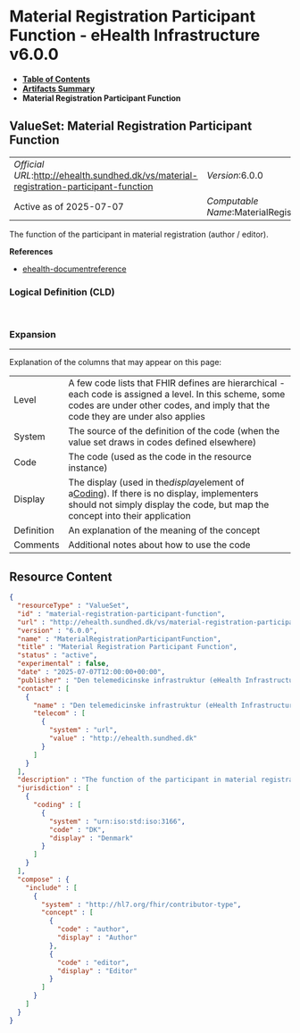 # Material Registration Participant Function - eHealth Infrastructure v6.0.0

* [**Table of Contents**](toc.md)
* [**Artifacts Summary**](artifacts.md)
* **Material Registration Participant Function**

## ValueSet: Material Registration Participant Function 

| | |
| :--- | :--- |
| *Official URL*:http://ehealth.sundhed.dk/vs/material-registration-participant-function | *Version*:6.0.0 |
| Active as of 2025-07-07 | *Computable Name*:MaterialRegistrationParticipantFunction |

 
The function of the participant in material registration (author / editor). 

 **References** 

* [ehealth-documentreference](StructureDefinition-ehealth-documentreference.md)

### Logical Definition (CLD)

 

### Expansion

-------

 Explanation of the columns that may appear on this page: 

| | |
| :--- | :--- |
| Level | A few code lists that FHIR defines are hierarchical - each code is assigned a level. In this scheme, some codes are under other codes, and imply that the code they are under also applies |
| System | The source of the definition of the code (when the value set draws in codes defined elsewhere) |
| Code | The code (used as the code in the resource instance) |
| Display | The display (used in the*display*element of a[Coding](http://hl7.org/fhir/R4/datatypes.html#Coding)). If there is no display, implementers should not simply display the code, but map the concept into their application |
| Definition | An explanation of the meaning of the concept |
| Comments | Additional notes about how to use the code |



## Resource Content

```json
{
  "resourceType" : "ValueSet",
  "id" : "material-registration-participant-function",
  "url" : "http://ehealth.sundhed.dk/vs/material-registration-participant-function",
  "version" : "6.0.0",
  "name" : "MaterialRegistrationParticipantFunction",
  "title" : "Material Registration Participant Function",
  "status" : "active",
  "experimental" : false,
  "date" : "2025-07-07T12:00:00+00:00",
  "publisher" : "Den telemedicinske infrastruktur (eHealth Infrastructure)",
  "contact" : [
    {
      "name" : "Den telemedicinske infrastruktur (eHealth Infrastructure)",
      "telecom" : [
        {
          "system" : "url",
          "value" : "http://ehealth.sundhed.dk"
        }
      ]
    }
  ],
  "description" : "The function of the participant in material registration (author / editor).",
  "jurisdiction" : [
    {
      "coding" : [
        {
          "system" : "urn:iso:std:iso:3166",
          "code" : "DK",
          "display" : "Denmark"
        }
      ]
    }
  ],
  "compose" : {
    "include" : [
      {
        "system" : "http://hl7.org/fhir/contributor-type",
        "concept" : [
          {
            "code" : "author",
            "display" : "Author"
          },
          {
            "code" : "editor",
            "display" : "Editor"
          }
        ]
      }
    ]
  }
}

```
